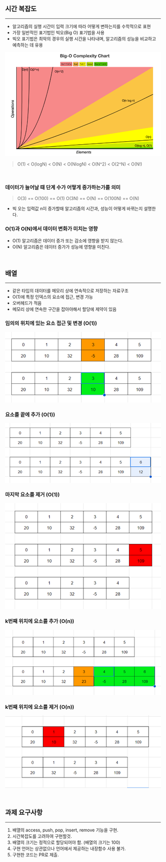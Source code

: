 ## 시간 복잡도
<hr/>

- 알고리즘의 실행 시간이 입력 크기에 따라 어떻게 변하는지를 수학적으로 표현
- 가장 일반적인 표기법인 빅오(Big O) 표기법을 사용
- 빅오 표기법은 최악의 경우의 실행 시간을 나타내며, 알고리즘의 성능을 비교하고 예측하는 데 유용

![BigO](./image/time.png)

> O(1) < O(logN) < O(N) < O(NlogN) < O(N^2) < O(2^N) < O(N!)

<br>

### 데이터가 늘어날 때 단계 수가 어떻게 증가하는가를 의미

> O(3) == O(100) == O(1)
> O(3N) == O(N) == O(100N) == O(N)

- 빅 오는 입력값 n이 증가할때 알고리즘의 시간과, 성능이 어떻게 바뀌는지 설명한다.

### O(1)과 O(N)에서 데이터 변화가 미치는 영향

- O(1) 알고리즘은 데이터 증가 또는 감소에 영향을 받지 않는다.
- O(N) 알고리즘은 데이터 증가가 성능에 영향을 미친다.

<br>

## 배열
<hr/>

- 같은 타입의 데이터를 메모리 상에 연속적으로 저장하는 자료구조
- O(1)에 특정 인덱스의 요소에 접근, 변경 가능
- 오버헤드가 적음
- 메모리 상에 연속한 구간을 잡아야해서 할당에 제약이 있음

### 임의의 위치에 있는 요소 접근 및 변경 (O(1))
![access](./image/array/arr01.png)

### 요소를 끝에 추가 (O(1))
![push](./image/array/arr02.png)

### 마지막 요소를 제거 (O(1))
![pop](./image/array/arr03.png)

### k번째 위치에 요소를 추가 (O(n))
![insert](./image/array/arr04.png)

### k번째 위치에 요소를 제거 (O(n))
![remove](./image/array/arr05.png)

<br>

## 과제 요구사항
<hr/>

1. 배열의 access, push, pop, insert, remove 기능을 구현. 
2. 시간복잡도를 고려하여 구현할것. 
3. 배열의 크기는 정적으로 할당되어야 함. (배열의 크기는 100)
4. 구현 언어는 상관없으나 언어에서 제공하는 내장함수 사용 불가. 
5. 구현한 코드는 PR로 제출.